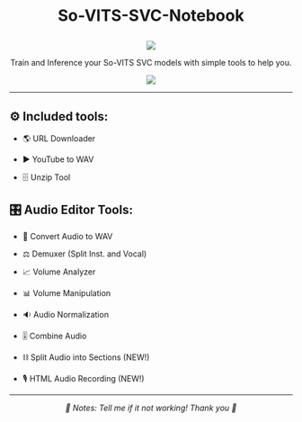 # <p align="center"> So-VITS-SVC-Notebook</p>
<p align="center">
  <img src="https://repository-images.githubusercontent.com/654490329/ab89913c-c654-48e9-ac2c-ac667cf31155">
</p>
<p align="center">
  Train and Inference your So-VITS SVC models with simple tools to help you.
</p>


<p align="center">
  <a href="https://colab.research.google.com/github/alexledd/So-VITS-SVC-Notebook/blob/main/so-vits-svc_notebook.ipynb">
    <img src="https://colab.research.google.com/assets/colab-badge.svg">
  </a>
</p>

---
## **⚙️ Included tools:**

* 🌎 URL Downloader

* ▶️ YouTube to WAV

* 🗄️ Unzip Tool



## **🎛️ Audio Editor Tools:**

* 📂 Convert Audio to WAV

* ⚖️ Demuxer (Split Inst. and Vocal)

* 📈 Volume Analyzer

* 📊 Volume Manipulation

* 🔉 Audio Normalization

* 🎚️ Combine Audio

* ⛓️ Split Audio into Sections (NEW!)
  
* 🎙️ HTML Audio Recording (NEW!)

---

*<p align="center">📝 Notes: Tell me if it not working! Thank you 🤗*
